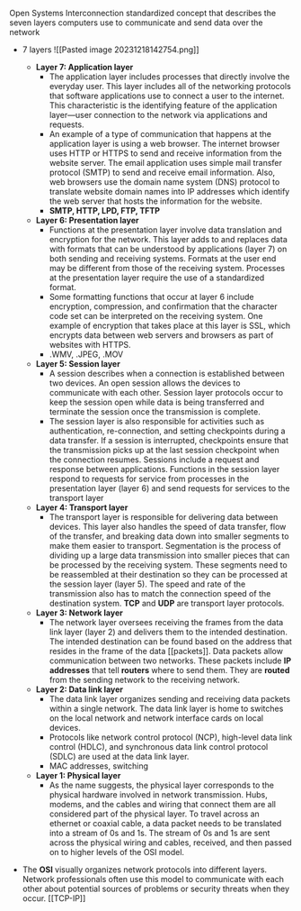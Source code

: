 
Open Systems Interconnection
standardized concept that describes the seven layers computers use to communicate and send data over the network
* 7 layers
	![[Pasted image 20231218142754.png]]
	* **Layer 7: Application layer**
		* The application layer includes processes that directly involve the everyday user. This layer includes all of the networking protocols that software applications use to connect a user to the internet. This characteristic is the identifying feature of the application layer—user connection to the network via applications and requests.
		* An example of a type of communication that happens at the application layer is using a web browser. The internet browser uses HTTP or HTTPS to send and receive information from the website server. The email application uses simple mail transfer protocol (SMTP) to send and receive email information. Also, web browsers use the domain name system (DNS) protocol to translate website domain names into IP addresses which identify the web server that hosts the information for the website.
		* **SMTP,  HTTP,  LPD, FTP, TFTP**
	* **Layer 6: Presentation layer**
		* Functions at the presentation layer involve data translation and encryption for the network. This layer adds to and replaces data with formats that can be understood by applications (layer 7) on both sending and receiving systems. Formats at the user end may be different from those of the receiving system. Processes at the presentation layer require the use of a standardized format.
		* Some formatting functions that occur at layer 6 include encryption, compression, and confirmation that the character code set can be interpreted on the receiving system. One example of encryption that takes place at this layer is SSL, which encrypts data between web servers and browsers as part of websites with HTTPS.
		* .WMV, .JPEG, .MOV
	* **Layer 5: Session layer**
		* A session describes when a connection is established between two devices. An open session allows the devices to communicate with each other. Session layer protocols occur to keep the session open while data is being transferred and terminate the session once the transmission is complete.
		* The session layer is also responsible for activities such as authentication, re-connection, and setting checkpoints during a data transfer. If a session is interrupted, checkpoints ensure that the transmission picks up at the last session checkpoint when the connection resumes. Sessions include a request and response between applications. Functions in the session layer respond to requests for service from processes in the presentation layer (layer 6) and send requests for services to the transport layer
	* **Layer 4: Transport layer**
		* The transport layer is responsible for delivering data between devices. This layer also handles the speed of data transfer, flow of the transfer, and breaking data down into smaller segments to make them easier to transport. Segmentation is the process of dividing up a large data transmission into smaller pieces that can be processed by the receiving system. These segments need to be reassembled at their destination so they can be processed at the session layer (layer 5). The speed and rate of the transmission also has to match the connection speed of the destination system. **TCP** and **UDP** are transport layer protocols.
	* **Layer 3: Network layer**
		* The network layer oversees receiving the frames from the data link layer (layer 2) and delivers them to the intended destination. The intended destination can be found based on the address that resides in the frame of the data [[packets]]. Data packets allow communication between two networks. These packets include **IP addresses** that tell **routers** where to send them. They are **routed** from the sending network to the receiving network.
	* **Layer 2: Data link layer**
		* The data link layer organizes sending and receiving data packets within a single network. The data link layer is home to switches on the local network and network interface cards on local devices.
		* Protocols like network control protocol (NCP), high-level data link control (HDLC), and synchronous data link control protocol (SDLC) are used at the data link layer.
		* MAC addresses, switching
	* **Layer 1: Physical layer**
		* As the name suggests, the physical layer corresponds to the physical hardware involved in network transmission. Hubs, modems, and the cables and wiring that connect them are all considered part of the physical layer. To travel across an ethernet or coaxial cable, a data packet needs to be translated into a stream of 0s and 1s. The stream of 0s and 1s are sent across the physical wiring and cables, received, and then passed on to higher levels of the OSI model.

* The **OSI** visually organizes network protocols into different layers. Network professionals often use this model to communicate with each other about potential sources of problems or security threats when they occur.
[[TCP-IP]]